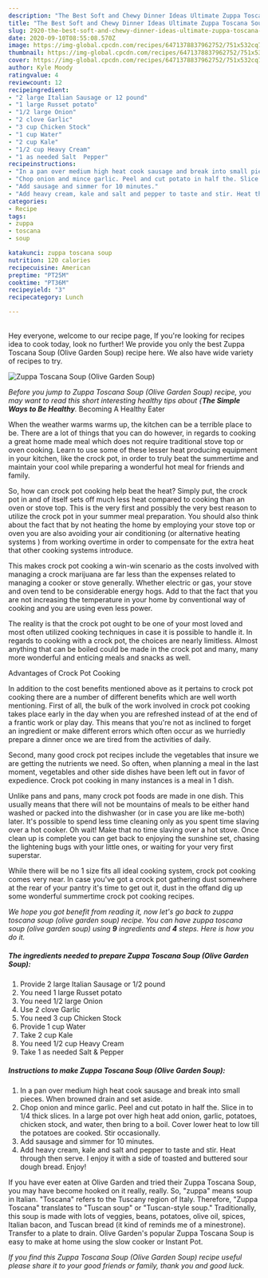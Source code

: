 ```yaml
---
description: "The Best Soft and Chewy Dinner Ideas Ultimate Zuppa Toscana Soup (Olive Garden Soup)"
title: "The Best Soft and Chewy Dinner Ideas Ultimate Zuppa Toscana Soup (Olive Garden Soup)"
slug: 2920-the-best-soft-and-chewy-dinner-ideas-ultimate-zuppa-toscana-soup-olive-garden-soup
date: 2020-09-10T08:55:08.570Z
image: https://img-global.cpcdn.com/recipes/6471378837962752/751x532cq70/zuppa-toscana-soup-olive-garden-soup-recipe-main-photo.jpg
thumbnail: https://img-global.cpcdn.com/recipes/6471378837962752/751x532cq70/zuppa-toscana-soup-olive-garden-soup-recipe-main-photo.jpg
cover: https://img-global.cpcdn.com/recipes/6471378837962752/751x532cq70/zuppa-toscana-soup-olive-garden-soup-recipe-main-photo.jpg
author: Kyle Moody
ratingvalue: 4
reviewcount: 12
recipeingredient:
- "2 large Italian Sausage or 12 pound"
- "1 large Russet potato"
- "1/2 large Onion"
- "2 clove Garlic"
- "3 cup Chicken Stock"
- "1 cup Water"
- "2 cup Kale"
- "1/2 cup Heavy Cream"
- "1 as needed Salt  Pepper"
recipeinstructions:
- "In a pan over medium high heat cook sausage and break into small pieces. When browned drain and set aside."
- "Chop onion and mince garlic. Peel and cut potato in half the. Slice in to 1/4 thick slices. In a large pot over high heat add onion, garlic, potatoes, chicken stock, and water, then bring to a boil. Cover lower heat to low till the potatoes are cooked. Stir occasionally."
- "Add sausage and simmer for 10 minutes."
- "Add heavy cream, kale and salt and pepper to taste and stir. Heat through then serve. I enjoy it with a side of toasted and buttered sour dough bread. Enjoy!"
categories:
- Recipe
tags:
- zuppa
- toscana
- soup

katakunci: zuppa toscana soup 
nutrition: 120 calories
recipecuisine: American
preptime: "PT25M"
cooktime: "PT36M"
recipeyield: "3"
recipecategory: Lunch

---
```

<br>
Hey everyone, welcome to our recipe page, If you're looking for recipes idea to cook today, look no further! We provide you only the best Zuppa Toscana Soup (Olive Garden Soup) recipe here. We also have wide variety of recipes to try.
<br>


![Zuppa Toscana Soup (Olive Garden Soup)](https://img-global.cpcdn.com/recipes/6471378837962752/751x532cq70/zuppa-toscana-soup-olive-garden-soup-recipe-main-photo.jpg)

<i>Before you jump to Zuppa Toscana Soup (Olive Garden Soup) recipe, you may want to read this short interesting healthy tips about {<strong>The Simple Ways to Be Healthy</strong>.</i>
Becoming A Healthy Eater


When the weather warms warms up, the kitchen can be a terrible place to be. There are a lot of things that you can do however, in regards to cooking a great home made meal which does not require traditional stove top or oven cooking. Learn to use some of these lesser heat producing equipment in your kitchen, like the crock pot, in order to truly beat the summertime and maintain your cool while preparing a wonderful hot meal for friends and family.

So, how can crock pot cooking help beat the heat? Simply put, the crock pot in and of itself sets off much less heat compared to cooking than an oven or stove top. This is the very first and possibly the very best reason to utilize the crock pot in your summer meal preparation. You should also think about the fact that by not heating the home by employing your stove top or oven you are also avoiding your air conditioning (or alternative heating systems ) from working overtime in order to compensate for the extra heat that other cooking systems introduce.

This makes crock pot cooking a win-win scenario as the costs involved with managing a crock marijuana are far less than the expenses related to managing a cooker or stove generally. Whether electric or gas, your stove and oven tend to be considerable energy hogs. Add to that the fact that you are not increasing the temperature in your home by conventional way of cooking and you are using even less power.

 The reality is that the crock pot ought to be one of your most loved and most often utilized cooking techniques in case it is possible to handle it. In regards to cooking with a crock pot, the choices are nearly limitless.  Almost anything that can be boiled could be made in the crock pot and many, many more wonderful and enticing meals and snacks as well.

Advantages of Crock Pot Cooking

In addition to the cost benefits mentioned above as it pertains to crock pot cooking there are a number of different benefits which are well worth mentioning. First of all, the bulk of the work involved in crock pot cooking takes place early in the day when you are refreshed instead of at the end of a frantic work or play day. This means that you're not as inclined to forget an ingredient or make different errors which often occur as we hurriedly prepare a dinner once we are tired from the activities of daily.

Second, many good crock pot recipes include the vegetables that insure we are getting the nutrients we need. So often, when planning a meal in the last moment, vegetables and other side dishes have been left out in favor of expedience. Crock pot cooking in many instances is a meal in 1 dish.

 Unlike pans and pans, many crock pot foods are made in one dish. This usually means that there will not be mountains of meals to be either hand washed or packed into the dishwasher (or in case you are like me-both) later. It's possible to spend less time cleaning only as you spent time slaving over a hot cooker. Oh wait! Make that no time slaving over a hot stove. Once clean up is complete you can get back to enjoying the sunshine set, chasing the lightening bugs with your little ones, or waiting for your very first superstar.

While there will be no 1 size fits all ideal cooking system, crock pot cooking comes very near. In case you've got a crock pot gathering dust somewhere at the rear of your pantry it's time to get out it, dust in the offand dig up some wonderful summertime crock pot cooking recipes.


<i>We hope you got benefit from reading it, now let's go back to zuppa toscana soup (olive garden soup) recipe. You can have zuppa toscana soup (olive garden soup) using <strong>9</strong> ingredients and <strong>4</strong> steps. Here is how you do it.
</i>

##### The ingredients needed to prepare Zuppa Toscana Soup (Olive Garden Soup):

1. Provide 2 large Italian Sausage or 1/2 pound
1. You need 1 large Russet potato
1. You need 1/2 large Onion
1. Use 2 clove Garlic
1. You need 3 cup Chicken Stock
1. Provide 1 cup Water
1. Take 2 cup Kale
1. You need 1/2 cup Heavy Cream
1. Take 1 as needed Salt &amp; Pepper


##### Instructions to make Zuppa Toscana Soup (Olive Garden Soup):

1. In a pan over medium high heat cook sausage and break into small pieces. When browned drain and set aside.
1. Chop onion and mince garlic. Peel and cut potato in half the. Slice in to 1/4 thick slices. In a large pot over high heat add onion, garlic, potatoes, chicken stock, and water, then bring to a boil. Cover lower heat to low till the potatoes are cooked. Stir occasionally.
1. Add sausage and simmer for 10 minutes.
1. Add heavy cream, kale and salt and pepper to taste and stir. Heat through then serve. I enjoy it with a side of toasted and buttered sour dough bread. Enjoy!


If you have ever eaten at Olive Garden and tried their Zuppa Toscana Soup, you may have become hooked on it really, really. So, &#34;zuppa&#34; means soup in Italian. &#34;Toscana&#34; refers to the Tuscany region of Italy. Therefore, &#34;Zuppa Toscana&#34; translates to &#34;Tuscan soup&#34; or &#34;Tuscan-style soup.&#34; Traditionally, this soup is made with lots of veggies, beans, potatoes, olive oil, spices, Italian bacon, and Tuscan bread (it kind of reminds me of a minestrone). Transfer to a plate to drain. Olive Garden&#39;s popular Zuppa Toscana Soup is easy to make at home using the slow cooker or Instant Pot. 

<i>If you find this Zuppa Toscana Soup (Olive Garden Soup) recipe useful please share it to your good friends or family, thank you and good luck.</i>
